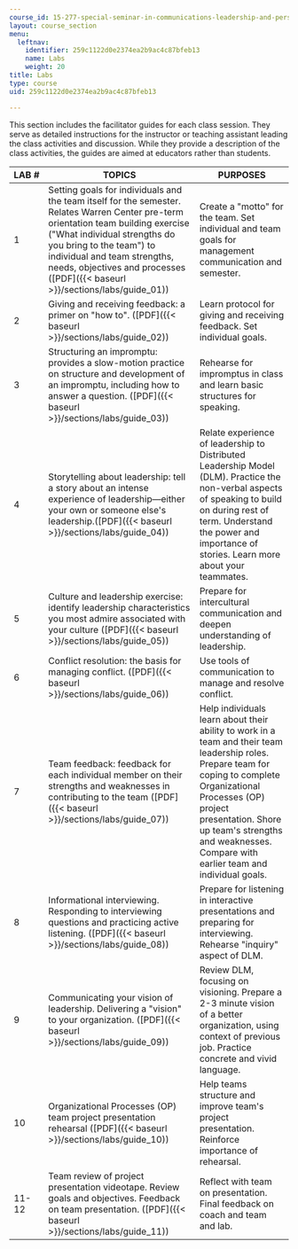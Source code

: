 ```yaml
---
course_id: 15-277-special-seminar-in-communications-leadership-and-personal-effectiveness-coaching-fall-2008
layout: course_section
menu:
  leftnav:
    identifier: 259c1122d0e2374ea2b9ac4c87bfeb13
    name: Labs
    weight: 20
title: Labs
type: course
uid: 259c1122d0e2374ea2b9ac4c87bfeb13

---
```


This section includes the facilitator guides for each class session. They serve as detailed instructions for the instructor or teaching assistant leading the class activities and discussion. While they provide a description of the class activities, the guides are aimed at educators rather than students.

| LAB # | TOPICS | PURPOSES |
| --- | --- | --- |
| 1 | Setting goals for individuals and the team itself for the semester. Relates Warren Center pre-term orientation team building exercise ("What individual strengths do you bring to the team") to individual and team strengths, needs, objectives and processes ([PDF]({{< baseurl >}}/sections/labs/guide_01)) | Create a "motto" for the team. Set individual and team goals for management communication and semester. |
| 2 | Giving and receiving feedback: a primer on "how to". ([PDF]({{< baseurl >}}/sections/labs/guide_02)) | Learn protocol for giving and receiving feedback. Set individual goals. |
| 3 | Structuring an impromptu: provides a slow-motion practice on structure and development of an impromptu, including how to answer a question. ([PDF]({{< baseurl >}}/sections/labs/guide_03)) | Rehearse for impromptus in class and learn basic structures for speaking. |
| 4 | Storytelling about leadership: tell a story about an intense experience of leadership—either your own or someone else's leadership.([PDF]({{< baseurl >}}/sections/labs/guide_04)) | Relate experience of leadership to Distributed Leadership Model (DLM). Practice the non-verbal aspects of speaking to build on during rest of term. Understand the power and importance of stories. Learn more about your teammates. |
| 5 | Culture and leadership exercise: identify leadership characteristics you most admire associated with your culture ([PDF]({{< baseurl >}}/sections/labs/guide_05)) | Prepare for intercultural communication and deepen understanding of leadership. |
| 6 | Conflict resolution: the basis for managing conflict. ([PDF]({{< baseurl >}}/sections/labs/guide_06)) | Use tools of communication to manage and resolve conflict. |
| 7 | Team feedback: feedback for each individual member on their strengths and weaknesses in contributing to the team ([PDF]({{< baseurl >}}/sections/labs/guide_07)) | Help individuals learn about their ability to work in a team and their team leadership roles. Prepare team for coping to complete Organizational Processes (OP) project presentation. Shore up team's strengths and weaknesses. Compare with earlier team and individual goals. |
| 8 | Informational interviewing. Responding to interviewing questions and practicing active listening. ([PDF]({{< baseurl >}}/sections/labs/guide_08)) | Prepare for listening in interactive presentations and preparing for interviewing. Rehearse "inquiry" aspect of DLM. |
| 9 | Communicating your vision of leadership. Delivering a "vision" to your organization. ([PDF]({{< baseurl >}}/sections/labs/guide_09)) | Review DLM, focusing on visioning. Prepare a 2-3 minute vision of a better organization, using context of previous job. Practice concrete and vivid language. |
| 10 | Organizational Processes (OP) team project presentation rehearsal ([PDF]({{< baseurl >}}/sections/labs/guide_10)) | Help teams structure and improve team's project presentation. Reinforce importance of rehearsal. |
| 11-12 | Team review of project presentation videotape. Review goals and objectives. Feedback on team presentation. ([PDF]({{< baseurl >}}/sections/labs/guide_11)) | Reflect with team on presentation. Final feedback on coach and team and lab.